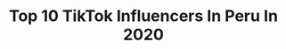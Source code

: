 ---
title: Top 10 TikTok Influencers In Peru In 2020
description: >-
  Find top TikTok influencers in Peru in 2020. Most popular hashtags: #parati #fyp #comedia #peru.
platform: TikTok
hits: 955
text_top: See the most popular TikTok influencers on inBeat.
text_bottom: Our search engine has 955 TikTok influencers like this in Peru for you to work with.
profiles:
  - username: "jorge_palacios_2020"
    fullname: >-
      Jorge
    bio: >-
      #ESCUADRÓN_ADHYS⭐⭐ #ℂ𝕠𝕞p𝕒𝕪𝕖𝕤 💣💥
    location: "Peru"
    followers: 11100
    engagement: 4559
    commentsToLikes: 0.908097
    id: ck9ekqn9w7k1u0j785l3eiwxc
    verified: false
    hashtags: "#algoritmotiktok, #paratipage, #cancionesromanticasenespa, #comayes"
  - username: "raisaylucia"
    fullname: >-
      Raisa y Lucía Rodriguez
    bio: >-
      Gemelas 💗💙 Lima, Perú 🇵🇪 Música • Idiomas • Disney
    location: "Peru"
    followers: 1600000
    engagement: 2609
    commentsToLikes: 0.018964
    id: ckcjl5da0e9ce0j23bc08bdrt
    verified: false
    hashtags: "#raisaylucia, #gemelas, #peru, #idiomas"
  - username: "create_131"
    fullname: >-
      Créate✨
    bio: >-
      Muchísimas gracias por los 81.4k! Meta:hacerte feliz🧷 🤚🏻bloqueo spam de like
    location: "Peru"
    followers: 82000
    engagement: 2569
    commentsToLikes: 0.068697
    id: ckd5nlkkvwpqz0j23y95w7luj
    verified: false
    hashtags: "#fyp, #parati, #foryou, #foryoupage"
  - username: "uwu_____uwu______uwu"
    fullname: >-
      🍓
    bio: >-
      NADA
    location: "Peru"
    followers: 8225
    engagement: 2536
    commentsToLikes: 0.170285
    id: ckcej00z3rkwu0j23y2kh56og
    verified: false
    hashtags: "#greenscreen, #uwu, #fyp, #gachaclub"
  - username: "lxtizia_rblx"
    fullname: >-
      Lxtizia_rblx
    bio: >-
      HoLi sOy nuEva EspEro Que Les gUste mi cOntEniDo Meta 15k de FanS UseR Letito08
    location: "Peru"
    followers: 21200
    engagement: 2454
    commentsToLikes: 0.096050
    id: ckc3f0exd0x3n0j23a2chcc5b
    verified: false
    hashtags: "#foryou, #foryoupage, #adoptmeroblox, #fypage"
  - username: "http._.milen...7v7"
    fullname: >-
      - nada -
    bio: >-
      http://chng.it/c7FWprTftF Porfavor entren ;-;💕✨ https://dod.us.freefiremobile.
    location: "Peru"
    followers: 32400
    engagement: 2448
    commentsToLikes: 0.075288
    id: ckdi79yct93pv0j23pc4zez17
    verified: false
    hashtags: "#capcut, #edit, #parati, #flyp"
  - username: "carlosespinal1995"
    fullname: >-
      carlosespinal1995
    bio: >-
      Personaje de Disney de día, te mando a mimir de noche 😈 Insta @carlosespinal95
    location: "Peru"
    followers: 1100000
    engagement: 2447
    commentsToLikes: 0.027870
    id: ckbf61uiivcdl0j2319j806tu
    verified: false
    hashtags: "#comedia, #dominguitoconcarlitos, #carlitosdibuja, #carlitosresponde"
  - username: "darleen_jll"
    fullname: >-
      Darleen JLL
    bio: >-
      🇵🇪Chiclayo/Perú🇵🇪 💖No legal💖 🤣A veces FuckBoy🤣 🏳️‍🌈LGBTQ+🏳️‍🌈
    location: "Peru"
    followers: 1100000
    engagement: 2166
    commentsToLikes: 0.019915
    id: ck87u44ue550j0j78637hz0sg
    verified: false
    hashtags: "#otaku, #peru, #per, #chiclayo"
  - username: "aless.frey"
    fullname: >-
      Alezzz 🌚
    bio: >-
      🇵🇪XVIII🏳️‍🌈 She/her/ella 🦀SOY CANCERIANA🦀 En Instagram pongo mis dibujitos
    location: "Peru"
    followers: 113200
    engagement: 2081
    commentsToLikes: 0.039984
    id: cka0np9ba0lku0i780gzmuofi
    verified: false
    hashtags: "#inktober, #peru, #act, #powerpuffsgirls"
  - username: "kevinlox"
    fullname: >-
      ⚠️💚Kevinlox💚⚠️
    bio: >-
      ¡Helouda!
    location: "Peru"
    followers: 55000
    engagement: 2045
    commentsToLikes: 0.103973
    id: ckaij89s8dvmr0i78vyzg7x9n
    verified: false
    hashtags: "#humanoide, #mamadisimo, #comedia, #antifurry"
---